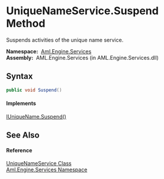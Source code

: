 UniqueNameService.Suspend Method
================================
Suspends activities of the unique name service.

  **Namespace:**  [Aml.Engine.Services][1]  
  **Assembly:**  AML.Engine.Services (in AML.Engine.Services.dll)

Syntax
------

```csharp
public void Suspend()
```

#### Implements
[IUniqueName.Suspend()][2]  


See Also
--------

#### Reference
[UniqueNameService Class][3]  
[Aml.Engine.Services Namespace][1]  

[1]: ../README.md
[2]: ../../Aml.Engine.Services.Interfaces/IUniqueName/Suspend.md
[3]: README.md
[4]: https://www.automationml.org
[5]: ../../icons/logoShade.png